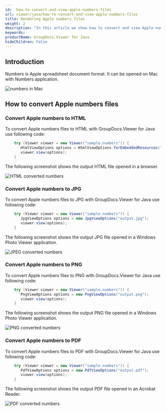 ```yaml
---
id:  how-to-convert-and-view-apple-numbers-files
url: viewer/java/how-to-convert-and-view-apple-numbers-files
title: Rendering Apple numbers files
weight: 2
description: "In this article we show how to convert and view Apple numbers files with GroupDocs.Viewer within your Java applications."
keywords: 
productName: GroupDocs.Viewer for Java
hideChildren: False
---
```

## Introduction

Numbers is Apple spreadsheet document format. It can be opened on Mac with Numbers application.

![numbers in Mac](viewer/java/images/how-to-convert-and-view-apple-numbers-files/numbers-in-mac.png)

## How to convert Apple numbers files

### Convert Apple numbers to HTML

To convert Apple numbers files to HTML with GroupDocs.Viewer for Java use following code:

```java
    try (Viewer viewer = new Viewer("sample.numbers")) {
       HtmlViewOptions options = HtmlViewOptions.forEmbeddedResources("output.html");
       viewer.view(options);
    }
```

The following screenshot shows the output HTML file opened in a browser.

![HTML converted numbers](viewer/java/images/how-to-convert-and-view-apple-numbers-files/numbers-in-html.png)

### Convert Apple numbers to JPG

To convert Apple numbers files to JPG with GroupDocs.Viewer for Java use following code:

```java
    try (Viewer viewer = new Viewer("sample.numbers")) {
       JpgViewOptions options = new JpgViewOptions("output.jpg");
       viewer.view(options);
    }
```

The following screenshot shows the output JPG file opened in a Windows Photo Viewer application.

![JPEG converted numbers](viewer/java/images/how-to-convert-and-view-apple-numbers-files/numbers-in-jpg.png)

### Convert Apple numbers to PNG

To convert Apple numbers files to PNG with GroupDocs.Viewer for Java use following code:

```java
    try (Viewer viewer = new Viewer("sample.numbers")) {
       PngViewOptions options = new PngViewOptions("output.png");
       viewer.view(options);
    }
```

The following screenshot shows the output PNG file opened in a Windows Photo Viewer application.

![PNG converted numbers](viewer/java/images/how-to-convert-and-view-apple-numbers-files/numbers-in-png.png)

### Convert Apple numbers to PDF

To convert Apple numbers files to PDF with GroupDocs.Viewer for Java use following code:

```java
    try (Viewer viewer = new Viewer("sample.numbers")) {
       PdfViewOptions options = new PdfViewOptions("output.pdf");
       viewer.view(options);
    }
```

The following screenshot shows the output PDF file opened in an Acrobat Reader.

![PDF converted numbers](viewer/java/images/how-to-convert-and-view-apple-numbers-files/numbers-in-pdf.png)
